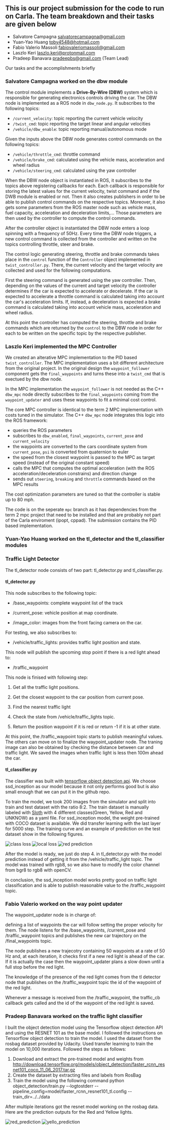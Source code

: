 <h2>
This is our project submission for the code to run on Carla. The team breakdown and their tasks are given below
</h2>

* Salvatore Campagna	salvatorecampagna@gmail.com
* Yuan-Yao Huang	toby4548@hotmail.com
* Fabio Valerio Massoli	fabiovaleriomassoli@gmail.com
* Laszlo Keri	laszlo.keri@protonmail.com
* Pradeep Banavara pradeepbs@gmail.com (Team Lead)

Our tasks and the accomplishments briefly
<h3>
Salvatore Campagna worked on the dbw module
</h3>

The control module implements a **Drive-By-Wire (DBW)** system which is responsible
for generating electronics controls driving the car. The DBW node is implemented
as a ROS node in `dbw_node.py`.
It subscribes to the following topics:

* `/current_velocity`: topic reporting the current vehicle velocity
* `/twist_cmd`: topic reporting the target linear and angular velocities
* `/vehicle/dbw_enable`: topic reporting manual/autonomous mode

Given the inputs above the DBW node generates control commands on the following
topics:

* `/vehicle/throttle_cmd`: throttle command
* `/vehicle/brake_cmd`: calculated using the vehicle mass, acceleration and wheel radius
* `/vehicle/steering_cmd`: calculated using the yaw controller

When the DBW node object is instantiated in ROS, it subscribes to the topics above
registering callbacks for each. Each callback is responsible for storing the latest
values for the current velocity, twist command and if the DWB module is
enabled or not. Then it also creates publishers in order to be able to publish
control commands on the respective topics. Moreover, it also gets some parameters
from the ROS master node such as vehicle mass, fuel capacity, acceleration and deceleration
limits,... Those parameters are then used by the controller to compute the
control commands.

After the controller object is instantiated the DBW node enters a loop spinning
with a frequency of 50Hz. Every time the DBW node triggers, a new control
command is collected from the controller and written on the topics controlling
throttle, steer and brake.

The control logic generating steering, throttle and brake commands takes place
in the `control` function of the `Controller` object implemented in `twist_controller.py`.
There, the current velocity and the target velocity are collected and used for
the following computations.

First the steering command is generated using the yaw controller. Then, depending
on the values of the current and target velocity the controller determines if the
car is expected to accelerate or decelerate. If the car is expected to accelerate
a throttle command is calculated taking into account the car's acceleration limits.
If, instead, a deceleration is expected a brake command is calculated taking into
account vehicle mass, acceleration and wheel radius.

At this point the controller has computed the steering, throttle and brake commands
which are returned by the `control` to the DBW node in order for each to be
written on the specific topic by the respective publisher.

<h3>
Laszlo Keri implemented the MPC Controller
</h3>

We created an alterative MPC implementation to the PID based `twist_controller`. The MPC implementation uses a bit different architecture from the original project. In the original design the `waypoint_follower` component gets the `final_waypoints` and turns these into a `twist_cmd` that is exectued by the dbw node.

In the MPC implementation the `waypoint_follower` is not needed as the C++ `dbw_mpc` node directly subscribes to the `final_waypoints` coming from the `waypoint_updater` and uses these waypoints to fit a minimal cost control.

The core MPC controller is identical to the term 2 MPC implementation with costs tuned in the simulator. The C++ `dbw_mpc` node integrates this logic into the ROS framework:

* queries the ROS parameters
* subscribes to `dbw_enabled`, `final_waypoints`, `current_pose` and `current_velocity`
* the waypoints are converted to the cars coordinate system from `current_pose`, `psi` is converted from quaternion to euler
* the speed from the closest waypoint is passed to the MPC as target speed (instead of the original constant speed)
* calls the MPC that computes the optimal acceleration (with the ROS acceleration/deceleration constrains) and direction change
* sends out `steering`, `breaking` and `throttle` commands based on the MPC results

The cost optimization parameters are tuned so that the controller is stable up to 80 mph.

The code is on the seperate `mpc` branch as it has dependencies from the term 2 mpc project that need to be installed and that are probably not part of the Carla enviroment (ipopt, cppad). The submission contains the PID based implementation.

<h3>
Yuan-Yao Huang worked on the tl_detector and the tl_classifier modules
</h3>

### Traffic Light Detector

The tl_detector node consists of two part: tl_detector.py and tl_classifier.py.  

#### tl_detector.py

This node subscribes to the following topic:

* /base_waypoints: complete waypoint list of the track

* /current_pose: vehicle position at map coordinate.

* /image_color: images from the front facing camera on the car.

For testing, we also subscribes to:

* /vehicle/traffic_lights: provides traffic light position and state.

This node will publish the upcoming stop point if there is a red light ahead to:

* /traffic_waypoint

This node is finised with following step:

1. Get all the traffic light positions.

2. Get the closest waypoint to the car position from current pose.

3. Find the nearest traffic light

4. Check the state from /vehicle/traffic_lights topic.

5. Return the position waypoint if it is red or return -1 if it is at other state.

At this point, the /traffic_waypoint topic starts to publish meaningful values. The others can move on to finalize the waypoint_updater node. The traning image can also be obtained by checking the distance between car and traffic light. We saved the images when traffic light is less then 100m ahead the car.


#### tl_classifier.py

The classifier was built with [tensorflow object detection api](https://github.com/tensorflow/models/tree/master/research/object_detection). We choose ssd_inception as our model because it not only performs good but is also small enough that we can put it in the github repo. 

To train the model, we took 200 images from the simulator and split into train and test dataset with the ratio 8:2. The train dataset is manually labeled with [Sloth](https://cvhci.anthropomatik.kit.edu/~baeuml/projects/a-universal-labeling-tool-for-computer-vision-sloth/) with 4 different classes(Green, Yellow, Red and UNKNOW) as a yaml file. For ssd_inception model, the weight pre-trained with COCO dataset is available. We did transfer learning with the last layer for 5000 step. The training curve and an example of prediction on the test dataset show in the following figures.

![class loss](./writeup_imgs/class_loss.png)
![local loss](./writeup_imgs/local_loss.png)
![red prediction](./writeup_imgs/red_prediction.png)

After the model is ready, we just do step 4. in tl_detector.py with the model prediction instead of getting it from the /vehicle/traffic_light topic. The model was trained with rgb8, so we also have to modify the color channel from bgr8 to rgb8 with openCV.

In conclusion, the ssd_inception model works pretty good on traffic light classification and is able to publish reasonable value to the /traffic_waypoint topic.

<h3>
Fabio Valerio worked on the way point updater
</h3>

The waypoint_updater node is in charge of:

defining a list of waypoints the car will follow
setting the proper velocity for them.
The node listens for the /base_waypoints, /current_pose and /traffic_waypoint topics and publishes the new car trajectory on the /final_waypoints topic.

The node publishes a new trajecotry containing 50 waypoints at a rate of 50 Hz and, at each iteration, it checks first if a new red light is ahead of the car. If it is actually the case then the waypoint_updater plans a slow down until a full stop before the red light.

The knowledge of the presence of the red light comes from the tl detector node that publishes on the /traffic_waypoint topic the id of the waypoint of the red light.

Whenever a message is received from the /traffic_waypoint, the traffic_cb callback gets called and the id of the waypoint of the red light is saved.

<h3>
Pradeep Banavara worked on the traffic light classifier 
</h3>

I built the object detection model using the Tensorflow object detection API and using the RESNET 101 as the base model. I followed the instructions on Tensorflow object detection to train the model.
I used the dataset from the rosbag dataset provided by Udacity. Used transfer learning to train the model on 10,000 iterations. Followed the steps as follows:

1. Download and extract the pre-trained model and weights from 
http://download.tensorflow.org/models/object_detection/faster_rcnn_resnet101_coco_11_06_2017.tar.gz
2. Create the dataset by extracting files and labels from RosBag
3. Train the model using the following command
python object_detection/train.py --logtostderr --pipeline_config=model/faster_rcnn_resnet101_tl.config --train_dir=../../data

After multiple iterations got the resnet model working on the rosbag data. Here are the prediction outputs for the Red and Yellow lights.

![red_prediction](./writeup_imgs/resnet_red.png)
![yello_prediction](./writeup_imgs/resnet_yellow.png)


